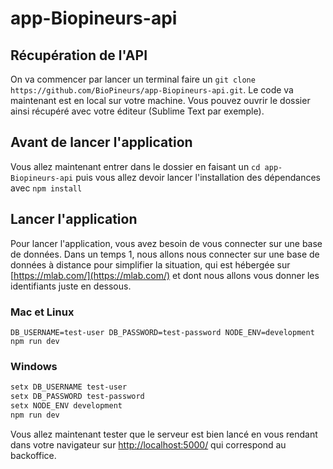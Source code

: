 # app-Biopineurs-api

## Récupération de l'API

On va commencer par lancer un terminal faire un `git clone https://github.com/BioPineurs/app-Biopineurs-api.git`.
Le code va maintenant est en local sur votre machine. Vous pouvez ouvrir le dossier ainsi récupéré avec votre éditeur (Sublime Text par exemple).

## Avant de lancer l'application
Vous allez maintenant entrer dans le dossier en faisant un `cd app-Biopineurs-api` puis vous allez devoir lancer l'installation des dépendances avec `npm install`

## Lancer l'application
Pour lancer l'application, vous avez besoin de vous connecter sur une base de données. Dans un temps 1, nous allons nous connecter sur une base de données à distance pour simplifier la situation, qui est hébergée sur [https://mlab.com/](https://mlab.com/) et dont nous allons vous donner les identifiants juste en dessous.

### Mac et Linux
`DB_USERNAME=test-user DB_PASSWORD=test-password NODE_ENV=development npm run dev`

### Windows
```bash
setx DB_USERNAME test-user
setx DB_PASSWORD test-password
setx NODE_ENV development
npm run dev
```

Vous allez maintenant tester que le serveur est bien lancé en vous rendant dans votre navigateur sur [http://localhost:5000/](http://localhost:5000/) qui correspond au backoffice.
